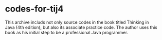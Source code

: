 # codes-for-tij4
This archive includs not only source codes in the book titled Thinking in Java (4th edition), but also its associate practice code.
The author uses this book as his initial step to be a professional Java programmer.
